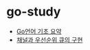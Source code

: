 # go-study

* [Go언어 기초 요약](./golang-basic/README.md)
* [채널과 우선순위 큐의 구현](./priority-queue/README.md)

